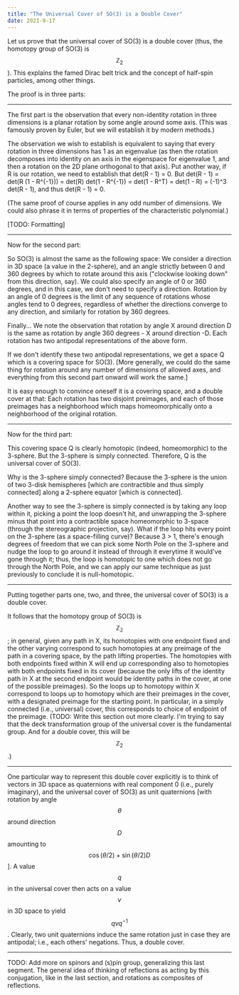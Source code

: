 ```yaml
---
title: "The Universal Cover of SO(3) is a Double Cover"
date: 2021-9-17
---
```

Let us prove that the universal cover of SO(3) is a double cover (thus, the homotopy group of SO(3) is $$\mathbb{Z}_2$$). This explains the famed Dirac belt trick and the concept of half-spin particles, among other things.

The proof is in three parts:

----

The first part is the observation that every non-identity rotation in three dimensions is a planar rotation by some angle around some axis. (This was famously proven by Euler, but we will establish it by modern methods.)

The observation we wish to establish is equivalent to saying that every rotation in three dimensions has 1 as an eigenvalue (as then the rotation decomposes into identity on an axis in the eigenspace for eigenvalue 1, and then a rotation on the 2D plane orthogonal to that axis). Put another way, if R is our rotation, we need to establish that det(R - 1) = 0. But det(R - 1) = det(R (1 - R^{-1})) = det(R) det(1 - R^{-1}) = det(1 - R^T) = det(1 - R) = (-1)^3 det(R - 1), and thus det(R - 1) = 0.

(The same proof of course applies in any odd number of dimensions. We could also phrase it in terms of properties of the characteristic polynomial.)

\[TODO: Formatting\]

----

Now for the second part:

So SO(3) is almost the same as the following space: We consider a direction in 3D space (a value in the 2-sphere), and an angle strictly between 0 and 360 degrees by which to rotate around this axis ("clockwise looking down" from this direction, say). We could also specify an angle of 0 or 360 degrees, and in this case, we don't need to specify a direction. Rotation by an angle of 0 degrees is the limit of any sequence of rotations whose angles tend to 0 degrees, regardless of whether the directions converge to any direction, and similarly for rotation by 360 degrees.

Finally... We note the observation that rotation by angle X around direction D is the same as rotation by angle 360 degrees - X around direction -D. Each rotation has two antipodal representations of the above form.

If we don't identify these two antipodal representations, we get a space Q which is a covering space for SO(3). \[More generally, we could do the same thing for rotation around any number of dimensions of allowed axes, and everything from this second part onward will work the same.\]

It is easy enough to convince oneself it is a covering space, and a double cover at that: Each rotation has two disjoint preimages, and each of those preimages has a neighborhood which maps homeomorphically onto a neighborhood of the original rotation.

----

Now for the third part:

This covering space Q is clearly homotopic (indeed, homeomorphic) to the 3-sphere. But the 3-sphere is simply connected. Therefore, Q is the universal cover of SO(3).

Why is the 3-sphere simply connected? Because the 3-sphere is the union of two 3-disk hemispheres \[which are contractible and thus simply connected\] along a 2-sphere equator \[which is connected\].

Another way to see the 3-sphere is simply connected is by taking any loop within it, picking a point the loop doesn't hit, and unwrapping the 3-sphere minus that point into a contractible space homeomorphic to 3-space (through the stereographic projection, say). What if the loop hits every point on the 3-sphere (as a space-filling curve)? Because 3 > 1, there's enough degrees of freedom that we can pick some North Pole on the 3-sphere and nudge the loop to go around it instead of through it everytime it would've gone through it; thus, the loop is homotopic to one which does not go through the North Pole, and we can apply our same technique as just previously to conclude it is null-homotopic.

----

Putting together parts one, two, and three, the universal cover of SO(3) is a double cover.

It follows that the homotopy group of SO(3) is $$\mathbb{Z_2}$$; in general, given any path in X, its homotopies with one endpoint fixed and the other varying correspond to such homotopies at any preimage of the path in a covering space, by the path lifting properties. The homotopies with both endpoints fixed within X will end up corresponding also to homotopies with both endpoints fixed in its cover (because the only lifts of the identity path in X at the second endpoint would be identity paths in the cover, at one of the possible preimages). So the loops up to homotopy within X correspond to loops up to homotopy which are their preimages in the cover, with a designated preimage for the starting point. In particular, in a simply connected (i.e., universal) cover, this corresponds to choice of endpoint of the preimage. (TODO: Write this section out more clearly. I'm trying to say that the deck transformation group of the universal cover is the fundamental group. And for a double cover, this will be $$\mathbb{Z}_2$$.)

----

One particular way to represent this double cover explicitly is to think of vectors in 3D space as quaternions with real component 0 (i.e., purely imaginary), and the universal cover of SO(3) as unit quaternions [with rotation by angle $$\theta$$ around direction $$D$$ amounting to $$\cos(\theta/2) + \sin(\theta/2)D$$]. A value $$q$$ in the universal cover then acts on a value $$v$$ in 3D space to yield $$q v q^{-1}$$. Clearly, two unit quaternions induce the same rotation just in case they are antipodal; i.e., each others' negations. Thus, a double cover.

----

TODO: Add more on spinors and (s)pin group, generalizing this last segment. The general idea of thinking of reflections as acting by this conjugation, like in the last section, and rotations as composites of reflections.